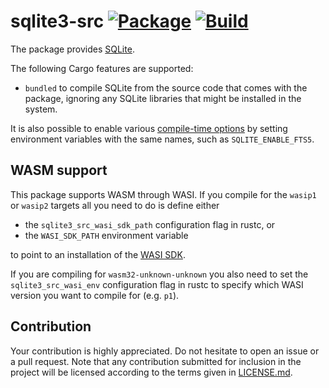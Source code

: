 # sqlite3-src [![Package][package-img]][package-url] [![Build][build-img]][build-url]

The package provides [SQLite].

The following Cargo features are supported:

* `bundled` to compile SQLite from the source code that comes with the package,
  ignoring any SQLite libraries that might be installed in the system.

It is also possible to enable various [compile-time options] by setting
environment variables with the same names, such as
`SQLITE_ENABLE_FTS5`.

## WASM support
This package supports WASM through WASI.
If you compile for the `wasip1` or `wasip2` targets all you need to do is define either 

* the `sqlite3_src_wasi_sdk_path` configuration flag in rustc, or
* the `WASI_SDK_PATH` environment variable

to point to an installation of the [WASI SDK].

If you are compiling for `wasm32-unknown-unknown` you also need to set the `sqlite3_src_wasi_env`
configuration flag in rustc to specify which WASI version you want to compile for (e.g. `p1`).


## Contribution

Your contribution is highly appreciated. Do not hesitate to open an issue or a
pull request. Note that any contribution submitted for inclusion in the project
will be licensed according to the terms given in [LICENSE.md](LICENSE.md).

[SQLite]: https://sqlite.org
[compile-time options]: https://www.sqlite.org/compile.html
[WASI SDK]: https://github.com/WebAssembly/wasi-sdk/releases

[build-img]: https://github.com/stainless-steel/sqlite3-src/workflows/build/badge.svg
[build-url]: https://github.com/stainless-steel/sqlite3-src/actions/workflows/build.yml
[package-img]: https://img.shields.io/crates/v/sqlite3-src.svg
[package-url]: https://crates.io/crates/sqlite3-src
